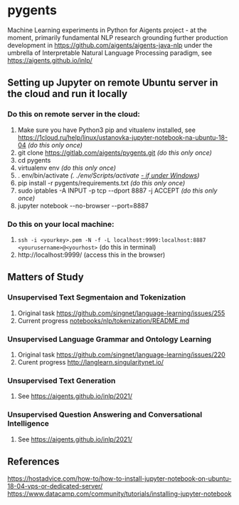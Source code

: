 # pygents

Machine Learning experiments in Python for Aigents project - at the moment, primarily fundamental NLP research grounding further production development in https://github.com/aigents/aigents-java-nlp under the umbrella of Interpretable Natural Language Processing paradigm, see https://aigents.github.io/inlp/

## Setting up Jupyter on remote Ubuntu server in the cloud and run it locally

### Do this on remote server in the cloud:

1. Make sure you have Python3 pip and vitualenv installed, see https://1cloud.ru/help/linux/ustanovka-jupyter-notebook-na-ubuntu-18-04 *(do this only once)*
1. git clone https://gitlab.com/aigents/pygents.git *(do this only once)*
1. cd pygents
1. virtualenv env *(do this only once)*
1. . env/bin/activate *(. ./env/Scripts/activate [- if under Windows](https://mothergeo-py.readthedocs.io/en/latest/development/how-to/venv-win.html))*
1. pip install -r pygents/requirements.txt *(do this only once)*
1. sudo iptables -A INPUT -p tcp --dport 8887 -j ACCEPT *(do this only once)*
1. jupyter notebook --no-browser --port=8887

### Do this on your local machine:

1. `ssh -i <yourkey>.pem -N -f -L localhost:9999:localhost:8887 <yourusername>@<yourhost>` (do this in terminal)
1. http://localhost:9999/ (access this in the browser)

## Matters of Study

### Unsupervised Text Segmentaion and Tokenization 

1. Original task https://github.com/singnet/language-learning/issues/255
1. Current progress [notebooks/nlp/tokenization/README.md](./notebooks/nlp/tokenization/README.md)

### Unsupervised Language Grammar and Ontology Learning 

1. Original task https://github.com/singnet/language-learning/issues/220
2. Curent progress http://langlearn.singularitynet.io/

### Unsupervised Text Generation 

1. See https://aigents.github.io/inlp/2021/

### Unsupervised Question Answering  and Conversational Intelligence

1. See https://aigents.github.io/inlp/2021/

## References
https://hostadvice.com/how-to/how-to-install-jupyter-notebook-on-ubuntu-18-04-vps-or-dedicated-server/
https://www.datacamp.com/community/tutorials/installing-jupyter-notebook
